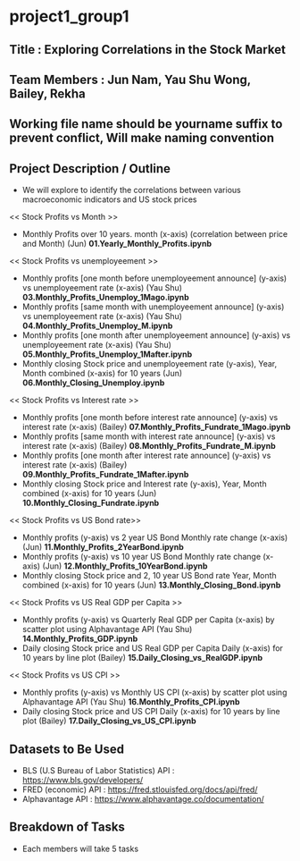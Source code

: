# project1_group1

## Title : Exploring Correlations in the Stock Market

## Team Members : Jun Nam, Yau Shu Wong, Bailey, Rekha

## Working file name should be yourname suffix to prevent conflict, Will make naming convention

## Project Description / Outline  

- We will explore to identify the correlations between various macroeconomic indicators and US stock prices

<< Stock Profits vs Month >>
- Monthly Profits over 10 years. month (x-axis) (correlation between price and Month) (Jun) **01.Yearly_Monthly_Profits.ipynb**

<< Stock Profits vs unemployeement >>
- Monthly profits [one month before unemployeement announce] (y-axis) vs unemployeement rate (x-axis) (Yau Shu) **03.Monthly_Profits_Unemploy_1Mago.ipynb**
- Monthly profits [same month with unemployeement announce] (y-axis) vs unemployeement rate (x-axis) (Yau Shu) **04.Monthly_Profits_Unemploy_M.ipynb**
- Monthly profits [one month after unemployeement announce] (y-axis) vs unemployeement rate (x-axis) (Yau Shu) **05.Monthly_Profits_Unemploy_1Mafter.ipynb**
- Monthly closing Stock price and unemployeement rate (y-axis), Year, Month combined (x-axis) for 10 years (Jun) **06.Monthly_Closing_Unemploy.ipynb**

<< Stock Profits vs Interest rate >>
- Monthly profits [one month before interest rate announce] (y-axis) vs interest rate (x-axis) (Bailey) **07.Monthly_Profits_Fundrate_1Mago.ipynb**
- Monthly profits [same month with interest rate announce] (y-axis) vs interest rate (x-axis) (Bailey) **08.Monthly_Profits_Fundrate_M.ipynb**
- Monthly profits [one month after interest rate announce] (y-axis) vs interest rate (x-axis) (Bailey) **09.Monthly_Profits_Fundrate_1Mafter.ipynb**
- Monthly closing Stock price and Interest rate (y-axis), Year, Month combined (x-axis) for 10 years (Jun) **10.Monthly_Closing_Fundrate.ipynb**

<< Stock Profits vs US Bond rate>>
- Monthly profits (y-axis) vs 2 year US Bond Monthly rate change (x-axis) (Jun) **11.Monthly_Profits_2YearBond.ipynb**
- Monthly profits (y-axis) vs 10 year US Bond Monthly rate change (x-axis) (Jun) **12.Monthly_Profits_10YearBond.ipynb**
- Monthly closing Stock price and 2, 10 year US Bond rate Year, Month combined (x-axis) for 10 years (Jun) **13.Monthly_Closing_Bond.ipynb**

<< Stock Profits vs US Real GDP per Capita >>
- Monthly profits (y-axis) vs Quarterly Real GDP per Capita (x-axis) by scatter plot using Alphavantage API (Yau Shu) **14.Monthly_Profits_GDP.ipynb**
- Daily closing Stock price and US Real GDP per Capita Daily (x-axis) for 10 years by line plot (Bailey) **15.Daily_Closing_vs_RealGDP.ipynb**

<< Stock Profits vs US CPI >>
- Monthly profits (y-axis) vs Monthly US CPI (x-axis) by scatter plot using Alphavantage API (Yau Shu) **16.Monthly_Profits_CPI.ipynb**
- Daily closing Stock price and US CPI Daily (x-axis) for 10 years by line plot (Bailey) **17.Daily_Closing_vs_US_CPI.ipynb**

## Datasets to Be Used
- BLS (U.S Bureau of Labor Statistics) API : https://www.bls.gov/developers/
- FRED (economic) API : https://fred.stlouisfed.org/docs/api/fred/
- Alphavantage API : https://www.alphavantage.co/documentation/

## Breakdown of Tasks
- Each members will take 5 tasks 
